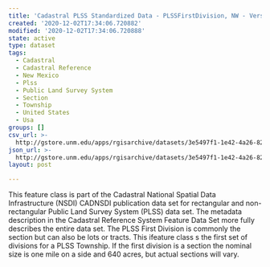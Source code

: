 ```yaml
---
title: 'Cadastral PLSS Standardized Data - PLSSFirstDivision, NW - Version 1.1'
created: '2020-12-02T17:34:06.720882'
modified: '2020-12-02T17:34:06.720888'
state: active
type: dataset
tags:
  - Cadastral
  - Cadastral Reference
  - New Mexico
  - Plss
  - Public Land Survey System
  - Section
  - Township
  - United States
  - Usa
groups: []
csv_url: >-
  http://gstore.unm.edu/apps/rgisarchive/datasets/3e5497f1-1e42-4a26-82ef-35865bf14306/PLSSFirstDivision_NW.derived.csv
json_url: >-
  http://gstore.unm.edu/apps/rgisarchive/datasets/3e5497f1-1e42-4a26-82ef-35865bf14306/PLSSFirstDivision_NW.derived.json
layout: post

---
```


This feature class is part of the Cadastral National Spatial Data Infrastructure (NSDI) CADNSDI publication data set for rectangular and non-rectangular Public Land Survey System (PLSS) data set.  The metadata description in the Cadastral Reference System Feature Data Set more fully describes the entire data set.
The PLSS First Division is commonly the section but can also be lots or tracts. This ifeature class s the first set of divisions for a PLSS Township. If the first division is a section the nominal size is one mile on a side and 640 acres, but actual sections will vary.

